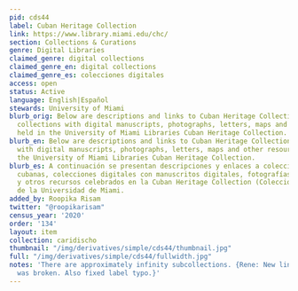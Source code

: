 ```yaml
---
pid: cds44
label: Cuban Heritage Collection
link: https://www.library.miami.edu/chc/
section: Collections & Curations
genre: Digital Libraries
claimed_genre: digital collections
claimed_genre_en: digital collections
claimed_genre_es: colecciones digitales
access: open
status: Active
language: English|Español
stewards: University of Miami
blurb_orig: Below are descriptions and links to Cuban Heritage Collection digital
  collections with digital manuscripts, photographs, letters, maps and other resources
  held in the University of Miami Libraries Cuban Heritage Collection.
blurb_en: Below are descriptions and links to Cuban Heritage Collection digital collections
  with digital manuscripts, photographs, letters, maps and other resources held in
  the University of Miami Libraries Cuban Heritage Collection.
blurb_es: A continuación se presentan descripciones y enlaces a colecciones de herencia
  cubanas, colecciones digitales con manuscritos digitales, fotografías, letras, mapas
  y otros recursos celebrados en la Cuban Heritage Collection (Colección legado cubano)
  de la Universidad de Miami.
added_by: Roopika Risam
twitter: "@roopikarisam"
census_year: '2020'
order: '134'
layout: item
collection: caridischo
thumbnail: "/img/derivatives/simple/cds44/thumbnail.jpg"
full: "/img/derivatives/simple/cds44/fullwidth.jpg"
notes: 'There are approximately infinity subcollections. {Rene: New link! Previous
  was broken. Also fixed label typo.}'
---
```

